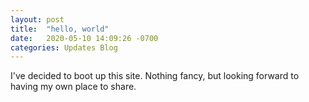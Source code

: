 ```yaml
---
layout: post
title:  "hello, world"
date:   2020-05-10 14:09:26 -0700
categories: Updates Blog
---
```

I've decided to boot up this site. Nothing fancy, but looking forward to having my own place to share. 

